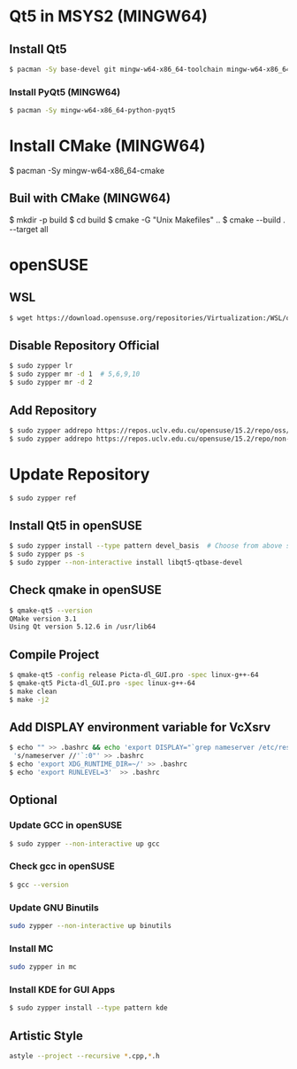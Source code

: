 # Qt5 in MSYS2 (MINGW64)

## Install Qt5 
```bash
$ pacman -Sy base-devel git mingw-w64-x86_64-toolchain mingw-w64-x86_64-qt5-static mingw-w64-x86_64-clang
```

### Install PyQt5 (MINGW64)
```bash
$ pacman -Sy mingw-w64-x86_64-python-pyqt5
```

# Install CMake (MINGW64)
$ pacman -Sy mingw-w64-x86_64-cmake

## Buil with CMake (MINGW64)
$ mkdir -p build
$ cd build
$ cmake -G "Unix Makefiles" ..
$ cmake --build . --target all

# openSUSE

## WSL
```bash 
$ wget https://download.opensuse.org/repositories/Virtualization:/WSL/openSUSE_Leap_15.2/openSUSE-Leap-15.2-x64-Build26.65.appx
```

## Disable Repository Official
```bash
$ sudo zypper lr
$ sudo zypper mr -d 1  # 5,6,9,10
$ sudo zypper mr -d 2
```

## Add Repository
```bash
$ sudo zypper addrepo https://repos.uclv.edu.cu/opensuse/15.2/repo/oss/ uclv_oss
$ sudo zypper addrepo https://repos.uclv.edu.cu/opensuse/15.2/repo/non-oss/ uclv_non-oss
```

# Update Repository
```bash
$ sudo zypper ref
```

## Install Qt5 in openSUSE
```bash
$ sudo zypper install --type pattern devel_basis  # Choose from above solutions by number or cancel
$ sudo zypper ps -s
$ sudo zypper --non-interactive install libqt5-qtbase-devel
```

## Check qmake in openSUSE
```bash
$ qmake-qt5 --version
QMake version 3.1
Using Qt version 5.12.6 in /usr/lib64
```

## Compile Project
```bash
$ qmake-qt5 -config release Picta-dl_GUI.pro -spec linux-g++-64
$ qmake-qt5 Picta-dl_GUI.pro -spec linux-g++-64
$ make clean
$ make -j2
```

## Add DISPLAY environment variable for VcXsrv
```bash
$ echo "" >> .bashrc && echo 'export DISPLAY="`grep nameserver /etc/resolv.conf | sed
 's/nameserver //'`:0"' >> .bashrc
$ echo 'export XDG_RUNTIME_DIR=~/' >> .bashrc
$ echo 'export RUNLEVEL=3'  >> .bashrc
```

## Optional 

### Update GCC in openSUSE
```bash
$ sudo zypper --non-interactive up gcc
```

### Check gcc in openSUSE
```bash
$ gcc --version
```

### Update GNU Binutils
```bash
sudo zypper --non-interactive up binutils
```

### Install MC
```bash
sudo zypper in mc
```

### Install KDE for GUI Apps
```bash
$ sudo zypper install --type pattern kde
```

## Artistic Style 
```bash
astyle --project --recursive *.cpp,*.h
```

